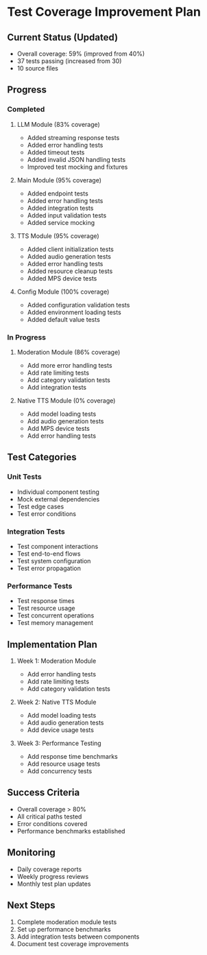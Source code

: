 # Test Coverage Improvement Plan

## Current Status (Updated)
- Overall coverage: 59% (improved from 40%)
- 37 tests passing (increased from 30)
- 10 source files

## Progress

### Completed
1. LLM Module (83% coverage)
   - Added streaming response tests
   - Added error handling tests
   - Added timeout tests
   - Added invalid JSON handling tests
   - Improved test mocking and fixtures

2. Main Module (95% coverage)
   - Added endpoint tests
   - Added error handling tests
   - Added integration tests
   - Added input validation tests
   - Added service mocking

3. TTS Module (95% coverage)
   - Added client initialization tests
   - Added audio generation tests
   - Added error handling tests
   - Added resource cleanup tests
   - Added MPS device tests

4. Config Module (100% coverage)
   - Added configuration validation tests
   - Added environment loading tests
   - Added default value tests

### In Progress
1. Moderation Module (86% coverage)
   - Add more error handling tests
   - Add rate limiting tests
   - Add category validation tests
   - Add integration tests

2. Native TTS Module (0% coverage)
   - Add model loading tests
   - Add audio generation tests
   - Add MPS device tests
   - Add error handling tests

## Test Categories

### Unit Tests
- Individual component testing
- Mock external dependencies
- Test edge cases
- Test error conditions

### Integration Tests
- Test component interactions
- Test end-to-end flows
- Test system configuration
- Test error propagation

### Performance Tests
- Test response times
- Test resource usage
- Test concurrent operations
- Test memory management

## Implementation Plan

1. Week 1: Moderation Module
   - Add error handling tests
   - Add rate limiting tests
   - Add category validation tests

2. Week 2: Native TTS Module
   - Add model loading tests
   - Add audio generation tests
   - Add device usage tests

3. Week 3: Performance Testing
   - Add response time benchmarks
   - Add resource usage tests
   - Add concurrency tests

## Success Criteria
- Overall coverage > 80%
- All critical paths tested
- Error conditions covered
- Performance benchmarks established

## Monitoring
- Daily coverage reports
- Weekly progress reviews
- Monthly test plan updates

## Next Steps
1. Complete moderation module tests
2. Set up performance benchmarks
3. Add integration tests between components
4. Document test coverage improvements 